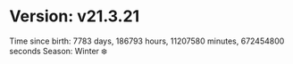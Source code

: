# Version: v21.3.21
Time since birth: 7783 days, 186793 hours, 11207580 minutes, 672454800 seconds
Season: Winter ❄️
